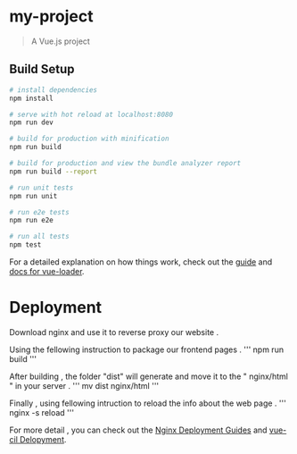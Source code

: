 # my-project

> A Vue.js project

## Build Setup

``` bash
# install dependencies
npm install

# serve with hot reload at localhost:8080
npm run dev

# build for production with minification
npm run build

# build for production and view the bundle analyzer report
npm run build --report

# run unit tests
npm run unit

# run e2e tests
npm run e2e

# run all tests
npm test
```

For a detailed explanation on how things work, check out the [guide](http://vuejs-templates.github.io/webpack/) and [docs for vue-loader](http://vuejs.github.io/vue-loader).

# Deployment

Download nginx and use it to reverse proxy our website .

Using the fellowing instruction to package our frontend pages . 
'''
npm run build
'''

After building , the folder "dist" will generate and move it to the " nginx/html " in your server .
'''
mv dist nginx/html
'''

Finally , using fellowing intruction to reload the info about the web page .
'''
nginx -s reload
'''

For more detail , you can check out the [Nginx Deployment Guides](https://docs.nginx.com/nginx/deployment-guides/) and [vue-cil Delopyment](https://cli.vuejs.org/guide/deployment.html).
